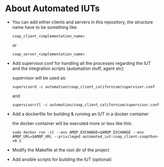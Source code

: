 # About Automated IUTs

- You can add either clients and servers in this repository,
the structure name have to be something like:

    ```coap_client_<implementation_name>```

    or

    ```coap_server_<implementation_name>```

- Add supervisor.conf for handling all the
processes regarding the IUT and the integration scripts
(automation stuff, agent etc)


    supervisor will be used as:

    ```supervisord -c automation/coap_client_californium/supervisor.conf```

    and

    ```supervisorctl -c automation/coap_client_californium/supervisor.conf```


- Add a dockerfile for building & running an IUT in a docker container

    the docker container will be executed more or less like this:

    ```sudo docker run -it --env AMQP_EXCHANGE=$AMQP_EXCHANGE --env AMQP_URL=$AMQP_URL --privileged automated_iut-coap_client-coapthon-v0.1```


- Modify the Makefile at the root dir of the project


- Add ansible scripts for building the IUT (optional)




